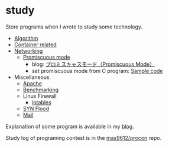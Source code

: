 # study

Store programs when I wrote to study some technology.

* [Algorithm](algorithm/README.md)
* [Container related](container/README.md)
* [Networking](networking/README.md)
    - [Promiscuous mode](networking/promiscuous_mode/)
        - blog: [プロミスキャスモード（Promiscuous Mode）](https://www.mas9612.net/posts/promisc-mode/)
        - set promiscuous mode from C program: [Sample code](networking/promiscuous_mode/promisc_sample.c)
* Miscellaneous
    - [Apache](miscellaneous/apache/README.md)
    - [Benchmarking](miscellaneous/benchmarking.md)
    - Linux Firewall
        - [iptables](miscellaneous/iptables.md)
    - [SYN Flood](miscellaneous/syn-flood.md)
    - [Mail](miscellaneous/mail.md)

Explanation of some program is available in my [blog](https://www.mas9612.net).

Study log of programing contest is in the [mas9612/procon](https://github.com/mas9612/procon) repo.
